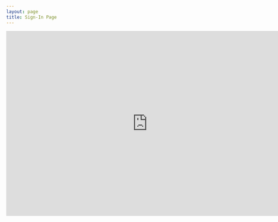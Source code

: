 ```yaml
---
layout: page
title: Sign-In Page
---
```


<div class="responsive-wrap">
  <iframe src="https://docs.google.com/forms/d/e/1FAIpQLSddctNV1BtUnS9N-HNZQ-VSCJBZfFRJLBDyYUnFgVpLD6qIbg/viewform?embedded=true" width="760" height="500" frameborder="0" scrolling="yes">Loading...</iframe>
</div>


<h1>
  	<a href="" class="typewrite" data-period="2000" data-type='[ "Thanks for filling out this form future cybercops!","You are really awesome because you made this meeting.","Sign in this page will make you more awesome and help us improve","Oh no.... Somebody just hacked me......."]'>
    <span class="wrap"></span>
  	</a>
</h1>
